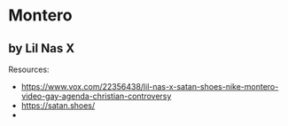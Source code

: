 # Montero

## by Lil Nas X

Resources:
* https://www.vox.com/22356438/lil-nas-x-satan-shoes-nike-montero-video-gay-agenda-christian-controversy
* https://satan.shoes/
* 
